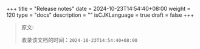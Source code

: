 +++
title = "Release notes"
date = 2024-10-23T14:54:40+08:00
weight = 120
type = "docs"
description = ""
isCJKLanguage = true
draft = false
+++

> 原文: []()
>
> 收录该文档的时间：`2024-10-23T14:54:40+08:00`
